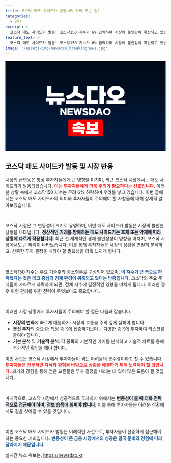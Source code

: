 ```yaml
---
title: 코스닥 매도 사이드카 발동…6% 하락 무슨 일?
categories:
  - 경제
excerpt: >
  코스닥 매도 사이드카 발동! 코스닥150 지수가 6% 급락하며 시장에 불안감이 확산되고 있습니다. 투자자들의 긴장감이 고조되는 가운데, 이 상황의 배경과 향후 전망을 분석합니다.
feature_text: >
  코스닥 매도 사이드카 발동! 코스닥150 지수가 6% 급락하며 시장에 불안감이 확산되고 있습니다. 투자자들의 긴장감이 고조되는 가운데, 이 상황의 배경과 향후 전망을 분석합니다.
image: '/assets/img/newsdao_breakingnews.jpg'
---
```


<p><img src="/assets/img/newsdao_breakingnews.jpg" alt="koreaapp 속보" /></p>

<h2 data-ke-size="size26">코스닥 매도 사이드카 발동 및 시장 반응</h2>

<p>시장의 급변동은 항상 투자자들에게 큰 영향을 미치며, 최근 코스닥 시장에서는 매도 사이드카가 발동되었습니다. <b><span style="color: #ee2323;">이는 투자자들에게 더욱 주의가 필요하다는 신호입니다.</span></b> 이러한 상황 속에서 코스닥150 지수는 무려 6% 하락하며 우려를 낳고 있습니다. 이번 글에서는 코스닥 매도 사이드카의 의미와 투자자들이 주의해야 할 사항들에 대해 상세히 알아보겠습니다.</p>

<p data-ke-size="size16">&nbsp;</p>

<p>코스닥 시장은 그 변동성이 크기로 유명하며, 이번 매도 사이드카 발동은 시장의 불안한 상황을 나타냅니다. <b><span style="background-color: #21538527;">정상적인 거래를 방해하는 매도 사이드카는 호재 또는 악재에 따라 상황에 다르게 작용합니다.</span></b> 최근 전 세계적인 경제 불안정성이 영향을 미치며, 코스닥 시장에서도 큰 하락이 나타났습니다. 이를 통해 투자자들은 시장의 상황을 면밀히 분석하고, 신중한 투자 결정을 내려야 할 필요성을 더욱 느끼게 됩니다.</p>

<p data-ke-size="size16">&nbsp;</p>

<p>코스닥150 지수는 주요 기술주와 중소형주로 구성되어 있으며, <b><span style="color: #1a5490;">이 지수가 큰 폭으로 하락했다는 것은 테크 중심의 경제 환경이 위축되고 있다는 방증입니다.</span></b> 코스닥의 주요 주식들이 가파르게 하락하게 되면, 전체 지수에 결정적인 영향을 미치게 됩니다. 이러한 경우 위험 관리를 위한 전략이 무엇보다도 중요합니다.</p>

<p data-ke-size="size16">&nbsp;</p>

<p>이러한 시장 상황에서 투자자들이 주의해야 할 점은 다음과 같습니다. </p>

<ul>
    <li><b>시장의 변화</b>에 빠르게 대응하기: 시장의 흐름을 주의 깊게 살펴야 합니다.</li>
    <li><b>분산 투자</b>의 중요성: 특정 종목에 집중하기보다는 다양한 종목에 투자하여 리스크를 줄여야 합니다.</li>
    <li><b>기본 분석</b> 및 <b>기술적 분석</b>: 각 종목의 기본적인 가치를 분석하고 기술적 차트를 통해 추가적인 확인을 해야 합니다.</li>
</ul>

<p>이번 사건은 코스닥 시장에서 투자자들이 겪는 어려움의 분수령이라고 할 수 있습니다. <b><span style="color: #ee2323;">투자자들은 전문적인 지식과 경험을 바탕으로 상황을 해결하기 위해 노력해야 할 것입니다.</span></b> 과거의 경험을 통해 얻은 교훈들은 투자 결정을 내리는 데 있어 많은 도움이 될 것입니다.</p>

<p data-ke-size="size16">&nbsp;</p>

<p>마지막으로, 코스닥 시장에서 성공적으로 투자하기 위해서는 <b><span style="background-color: #21538527;">변동성이 클 때 더욱 전략적으로 접근해야 하며, 정보 습득에 힘써야 합니다.</span></b> 이를 통해 투자자들은 어려운 상황에서도 길을 찾아갈 수 있을 것입니다. </p>

<p data-ke-size="size16">&nbsp;</p>

<p>이번 코스닥 매도 사이드카 발동은 이례적인 사건으로, 투자자들이 신중하게 접근해야 하는 중요한 기회입니다. <b><span style="color: #1a5490;">변동성이 큰 금융 시장에서의 성공은 결국 준비와 경험에 따라 달라지기 때문입니다.</span></b></p>
실시간 뉴스 속보는, <a href="https://newsdao.kr" rel="dofollow">https://newsdao.kr</a>


